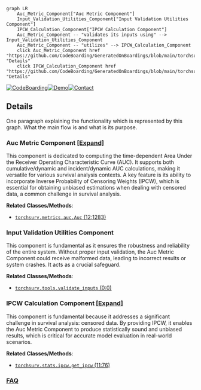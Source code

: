 ```mermaid
graph LR
    Auc_Metric_Component["Auc Metric Component"]
    Input_Validation_Utilities_Component["Input Validation Utilities Component"]
    IPCW_Calculation_Component["IPCW Calculation Component"]
    Auc_Metric_Component -- "validates its inputs using" --> Input_Validation_Utilities_Component
    Auc_Metric_Component -- "utilizes" --> IPCW_Calculation_Component
    click Auc_Metric_Component href "https://github.com/CodeBoarding/GeneratedOnBoardings/blob/main/torchsurv/Auc_Metric_Component.md" "Details"
    click IPCW_Calculation_Component href "https://github.com/CodeBoarding/GeneratedOnBoardings/blob/main/torchsurv/IPCW_Calculation_Component.md" "Details"
```

[![CodeBoarding](https://img.shields.io/badge/Generated%20by-CodeBoarding-9cf?style=flat-square)](https://github.com/CodeBoarding/GeneratedOnBoardings)[![Demo](https://img.shields.io/badge/Try%20our-Demo-blue?style=flat-square)](https://www.codeboarding.org/demo)[![Contact](https://img.shields.io/badge/Contact%20us%20-%20contact@codeboarding.org-lightgrey?style=flat-square)](mailto:contact@codeboarding.org)

## Details

One paragraph explaining the functionality which is represented by this graph. What the main flow is and what is its purpose.

### Auc Metric Component [[Expand]](./Auc_Metric_Component.md)
This component is dedicated to computing the time-dependent Area Under the Receiver Operating Characteristic Curve (AUC). It supports both cumulative/dynamic and incident/dynamic AUC calculations, making it versatile for various survival analysis contexts. A key feature is its ability to incorporate Inverse Probability of Censoring Weights (IPCW), which is essential for obtaining unbiased estimations when dealing with censored data, a common challenge in survival analysis.


**Related Classes/Methods**:

- <a href="https://github.com/Novartis/torchsurv/src/torchsurv/metrics/auc.py#L12-L1283" target="_blank" rel="noopener noreferrer">`torchsurv.metrics.auc.Auc` (12:1283)</a>


### Input Validation Utilities Component
This component is fundamental as it ensures the robustness and reliability of the entire system. Without proper input validation, the Auc Metric Component could receive malformed data, leading to incorrect results or system crashes. It acts as a crucial safeguard.


**Related Classes/Methods**:

- <a href="https://github.com/Novartis/torchsurv/src/torchsurv/tools/validate_inputs.py#L0-L0" target="_blank" rel="noopener noreferrer">`torchsurv.tools.validate_inputs` (0:0)</a>


### IPCW Calculation Component [[Expand]](./IPCW_Calculation_Component.md)
This component is fundamental because it addresses a significant challenge in survival analysis: censored data. By providing IPCW, it enables the Auc Metric Component to produce statistically sound and unbiased results, which is critical for accurate model evaluation in real-world scenarios.


**Related Classes/Methods**:

- <a href="https://github.com/Novartis/torchsurv/src/torchsurv/stats/ipcw.py#L11-L76" target="_blank" rel="noopener noreferrer">`torchsurv.stats.ipcw.get_ipcw` (11:76)</a>




### [FAQ](https://github.com/CodeBoarding/GeneratedOnBoardings/tree/main?tab=readme-ov-file#faq)